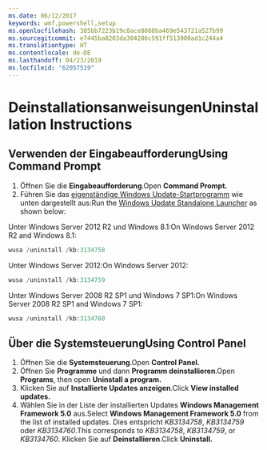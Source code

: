 ```yaml
---
ms.date: 06/12/2017
keywords: wmf,powershell,setup
ms.openlocfilehash: 385bb7223b19c8ace8088ba469e543721a527b99
ms.sourcegitcommit: e7445ba8203da304286c591ff513900ad1c244a4
ms.translationtype: HT
ms.contentlocale: de-DE
ms.lasthandoff: 04/23/2019
ms.locfileid: "62057519"
---
```

# <a name="uninstallation-instructions"></a><span data-ttu-id="8f912-102">Deinstallationsanweisungen</span><span class="sxs-lookup"><span data-stu-id="8f912-102">Uninstallation Instructions</span></span>

## <a name="using-command-prompt"></a><span data-ttu-id="8f912-103">Verwenden der Eingabeaufforderung</span><span class="sxs-lookup"><span data-stu-id="8f912-103">Using Command Prompt</span></span>
1.  <span data-ttu-id="8f912-104">Öffnen Sie die **Eingabeaufforderung**.</span><span class="sxs-lookup"><span data-stu-id="8f912-104">Open **Command Prompt.**</span></span>
2.  <span data-ttu-id="8f912-105">Führen Sie das [eigenständige Windows Update-Startprogramm](https://support.microsoft.com/en-us/kb/934307) wie unten dargestellt aus:</span><span class="sxs-lookup"><span data-stu-id="8f912-105">Run the [Windows Update Standalone Launcher](https://support.microsoft.com/en-us/kb/934307) as shown below:</span></span>

<span data-ttu-id="8f912-106">Unter Windows Server 2012 R2 und Windows 8.1:</span><span class="sxs-lookup"><span data-stu-id="8f912-106">On Windows Server 2012 R2 and Windows 8.1:</span></span>
```powershell
wusa /uninstall /kb:3134758
```
<span data-ttu-id="8f912-107">Unter Windows Server 2012:</span><span class="sxs-lookup"><span data-stu-id="8f912-107">On Windows Server 2012:</span></span>
```powershell
wusa /uninstall /kb:3134759
```
<span data-ttu-id="8f912-108">Unter Windows Server 2008 R2 SP1 und Windows 7 SP1:</span><span class="sxs-lookup"><span data-stu-id="8f912-108">On Windows Server 2008 R2 SP1 and Windows 7 SP1:</span></span>
```powershell
wusa /uninstall /kb:3134760
```

## <a name="using-control-panel"></a><span data-ttu-id="8f912-109">Über die Systemsteuerung</span><span class="sxs-lookup"><span data-stu-id="8f912-109">Using Control Panel</span></span>
1.  <span data-ttu-id="8f912-110">Öffnen Sie die **Systemsteuerung**.</span><span class="sxs-lookup"><span data-stu-id="8f912-110">Open **Control Panel.**</span></span>
2.  <span data-ttu-id="8f912-111">Öffnen Sie **Programme** und dann **Programm deinstallieren**.</span><span class="sxs-lookup"><span data-stu-id="8f912-111">Open **Programs**, then open **Uninstall a program.**</span></span>
3.  <span data-ttu-id="8f912-112">Klicken Sie auf **Installierte Updates anzeigen**.</span><span class="sxs-lookup"><span data-stu-id="8f912-112">Click **View installed updates.**</span></span>
4.  <span data-ttu-id="8f912-113">Wählen Sie in der Liste der installierten Updates **Windows Management Framework 5.0** aus.</span><span class="sxs-lookup"><span data-stu-id="8f912-113">Select **Windows Management Framework 5.0** from the list of installed updates.</span></span> <span data-ttu-id="8f912-114">Dies entspricht *KB3134758*, *KB3134759* oder *KB3134760*.</span><span class="sxs-lookup"><span data-stu-id="8f912-114">This corresponds to *KB3134758*, *KB3134759*, or *KB3134760*.</span></span> <span data-ttu-id="8f912-115">Klicken Sie auf **Deinstallieren**.</span><span class="sxs-lookup"><span data-stu-id="8f912-115">Click **Uninstall.**</span></span>
